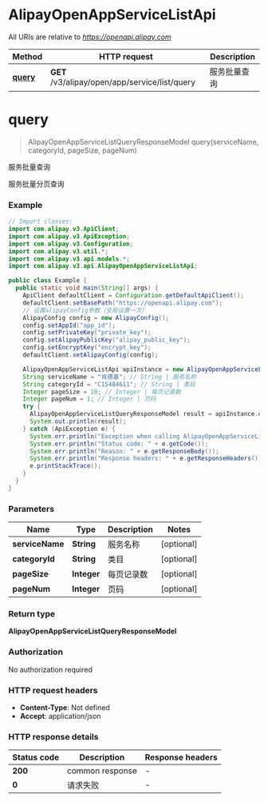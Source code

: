 # AlipayOpenAppServiceListApi

All URIs are relative to *https://openapi.alipay.com*

| Method | HTTP request | Description |
|------------- | ------------- | -------------|
| [**query**](AlipayOpenAppServiceListApi.md#query) | **GET** /v3/alipay/open/app/service/list/query | 服务批量查询 |


<a name="query"></a>
# **query**
> AlipayOpenAppServiceListQueryResponseModel query(serviceName, categoryId, pageSize, pageNum)

服务批量查询

服务批量分页查询

### Example
```java
// Import classes:
import com.alipay.v3.ApiClient;
import com.alipay.v3.ApiException;
import com.alipay.v3.Configuration;
import com.alipay.v3.util.*;
import com.alipay.v3.api.models.*;
import com.alipay.v3.api.AlipayOpenAppServiceListApi;

public class Example {
  public static void main(String[] args) {
    ApiClient defaultClient = Configuration.getDefaultApiClient();
    defaultClient.setBasePath("https://openapi.alipay.com");
    // 设置alipayConfig参数（全局设置一次）
    AlipayConfig config = new AlipayConfig();
    config.setAppId("app_id");
    config.setPrivateKey("private_key");
    config.setAlipayPublicKey("alipay_public_key");
    config.setEncryptKey("encrypt_key");
    defaultClient.setAlipayConfig(config);

    AlipayOpenAppServiceListApi apiInstance = new AlipayOpenAppServiceListApi(defaultClient);
    String serviceName = "肯德基"; // String | 服务名称
    String categoryId = "C15484611"; // String | 类目
    Integer pageSize = 10; // Integer | 每页记录数
    Integer pageNum = 1; // Integer | 页码
    try {
      AlipayOpenAppServiceListQueryResponseModel result = apiInstance.query(serviceName, categoryId, pageSize, pageNum);
      System.out.println(result);
    } catch (ApiException e) {
      System.err.println("Exception when calling AlipayOpenAppServiceListApi#query");
      System.err.println("Status code: " + e.getCode());
      System.err.println("Reason: " + e.getResponseBody());
      System.err.println("Response headers: " + e.getResponseHeaders());
      e.printStackTrace();
    }
  }
}
```

### Parameters

| Name | Type | Description  | Notes |
|------------- | ------------- | ------------- | -------------|
| **serviceName** | **String**| 服务名称 | [optional] |
| **categoryId** | **String**| 类目 | [optional] |
| **pageSize** | **Integer**| 每页记录数 | [optional] |
| **pageNum** | **Integer**| 页码 | [optional] |

### Return type

**AlipayOpenAppServiceListQueryResponseModel**

### Authorization

No authorization required

### HTTP request headers

 - **Content-Type**: Not defined
 - **Accept**: application/json

### HTTP response details
| Status code | Description | Response headers |
|-------------|-------------|------------------|
| **200** | common response |  -  |
| **0** | 请求失败 |  -  |

